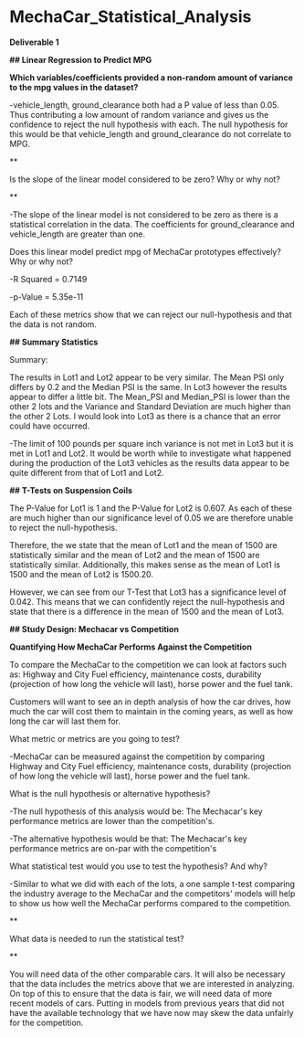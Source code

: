 # MechaCar_Statistical_Analysis

**<p>Deliverable 1<p>**
**<p>## Linear Regression to Predict MPG<p>**
**<p>Which variables/coefficients provided a non-random amount of variance to the mpg values in the dataset?<p>**
<p>-vehicle_length, ground_clearance both had a P value of less than 0.05. Thus contributing a low amount of random variance and gives us the confidence to reject the null hypothesis with each. The null hypothesis for this would be that vehicle_length and ground_clearance do not correlate to MPG.<p>
**<p>Is the slope of the linear model considered to be zero? Why or why not?<p>**
<p>-The slope of the linear model is not considered to be zero as there is a statistical correlation in the data. The coefficients for ground_clearance and vehicle_length are greater than one. <p>
  
  
    
<p>Does this linear model predict mpg of MechaCar prototypes effectively? Why or why not?<p>
<p>-R Squared = 0.7149<p>
<p>-p-Value = 5.35e-11<p>
<p>Each of these metrics show that we can reject our null-hypothesis and that the data is not random.<p>

**<p>## Summary Statistics<p>**
<p>Summary:<p>
<p>The results in Lot1 and Lot2 appear to be very similar. The Mean PSI only differs by 0.2 and the Median PSI is the same. In Lot3 however the results appear to differ a little bit. The Mean_PSI and Median_PSI is lower than the other 2 lots and the Variance and Standard Deviation are much higher than the other 2 Lots. I would look into Lot3 as there is a chance that an error could have occurred.<p>
<p>-The limit of 100 pounds per square inch variance is not met in Lot3 but it is met in Lot1 and Lot2. It would be worth while to investigate what happened during the production of the Lot3 vehicles as the results data appear to be quite different from that of Lot1 and Lot2.<p>

**<p>## T-Tests on Suspension Coils<p>**
<p>The P-Value for Lot1 is 1 and the P-Value for Lot2 is 0.607. As each of these are much higher than our significance level of 0.05 we are therefore unable to reject the null-hypothesis.<p>
<p>Therefore, the we state that the mean of Lot1 and the mean of 1500 are statistically similar and the mean of Lot2 and the mean of 1500 are statistically similar.
Additionally, this makes sense as the mean of Lot1 is 1500 and the mean of Lot2 is 1500.20.<p>

<p>However, we can see from our T-Test that Lot3 has a significance level of 0.042. This means that we can confidently reject the null-hypothesis and state that there is a difference in the mean of 1500 and the mean of Lot3.<p>


**<p>## Study Design: Mechacar vs Competition<p>**
**<p>Quantifying How MechaCar Performs Against the Competition<p>**
<p>To compare the MechaCar to the competition we can look at factors such as: Highway and City Fuel efficiency, maintenance costs, durability (projection of how long the vehicle will last), horse power and the fuel tank.<p>
<p>Customers will want to see an in depth analysis of how the car drives, how much the car will cost them to maintain in the coming years, as well as how long the car will last them for.<p>

<p>What metric or metrics are you going to test?<p>
<p>-MechaCar can be measured against the competition by comparing Highway and City Fuel efficiency, maintenance costs, durability (projection of how long the vehicle will last), horse power and the fuel tank.<p>

<p>What is the null hypothesis or alternative hypothesis?<p>
<p>-The null hypothesis of this analysis would be: The Mechacar's key performance metrics are lower than the competition's.<p>
<p>-The alternative hypothesis would be that: The Mechacar's key performance metrics are on-par with the competition's<p>
<p>What statistical test would you use to test the hypothesis? And why?<p>
<p>-Similar to what we did with each of the lots, a one sample t-test comparing the industry average to the MechaCar and the competitors' models will help to show us how well the MechaCar performs compared to the competition.<p>
**<p>What data is needed to run the statistical test?<p>**
<p>You will need data of the other comparable cars. It will also be necessary that the data includes the metrics above that we are interested in analyzing. On top of this to ensure that the data is fair, we will need data of more recent models of cars. Putting in models from previous years that did not have the available technology that we have now may skew the data unfairly for the competition.<p>
